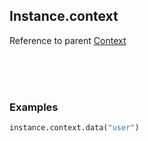## Instance.context

Reference to parent [Context](Context.md)

<br>
<br>
<br>

### Examples

```python
instance.context.data("user")
```
